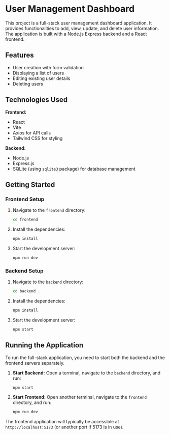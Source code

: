 # User Management Dashboard

This project is a full-stack user management dashboard application. It provides functionalities to add, view, update, and delete user information. The application is built with a Node.js Express backend and a React frontend.

## Features

- User creation with form validation
- Displaying a list of users
- Editing existing user details
- Deleting users

## Technologies Used

**Frontend:**
- React
- Vite
- Axios for API calls
- Tailwind CSS for styling

**Backend:**
- Node.js
- Express.js
- SQLite (using `sqlite3` package) for database management

## Getting Started

### Frontend Setup

1.  Navigate to the `frontend` directory:
    ```bash
    cd frontend
    ```
2.  Install the dependencies:
    ```bash
    npm install
    ```
3.  Start the development server:
    ```bash
    npm run dev
    ```

### Backend Setup

1.  Navigate to the `backend` directory:
    ```bash
    cd backend
    ```
2.  Install the dependencies:
    ```bash
    npm install
    ```
3.  Start the development server:
    ```bash
    npm start
    ```

## Running the Application

To run the full-stack application, you need to start both the backend and the frontend servers separately.

1.  **Start Backend:**
    Open a terminal, navigate to the `backend` directory, and run:
    ```bash
    npm start
    ```

2.  **Start Frontend:**
    Open another terminal, navigate to the `frontend` directory, and run:
    ```bash
    npm run dev
    ```

The frontend application will typically be accessible at `http://localhost:5173` (or another port if 5173 is in use).


